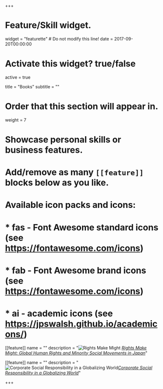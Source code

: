 +++
# Feature/Skill widget.
widget = "featurette"  # Do not modify this line!
date = 2017-09-20T00:00:00

# Activate this widget? true/false
active = true

title = "Books"
subtitle = ""

# Order that this section will appear in.
weight = 7

# Showcase personal skills or business features.
# 
# Add/remove as many `[[feature]]` blocks below as you like.
# 
# Available icon packs and icons:
# * fas - Font Awesome standard icons (see https://fontawesome.com/icons)
# * fab - Font Awesome brand icons (see https://fontawesome.com/icons)
# * ai - academic icons (see https://jpswalsh.github.io/academicons/)

[[feature]]
  name = ""
  description = "![Rights Make Might](https://xenodochial-austin-110db4.netlify.com/img/tsutsui.jpg) [_Rights Make Might: Global Human Rights and Minority Social Movements in Japan_](https://global.oup.com/academic/product/rights-make-might-9780190853112?cc=us&lang=en&#)"
  
[[feature]]
  name = ""
  description = "![Corporate Social Responsibility in a Globalizing World](https://xenodochial-austin-110db4.netlify.com/img/tsutsuilim.jpg)[_Corporate Social Responsibility in a Globalizing World_](http://www.cambridge.org/US/academic/subjects/sociology/political-sociology/corporate-social-responsibility-globalizing-world#contentsTabAnchor)"  
  
+++
